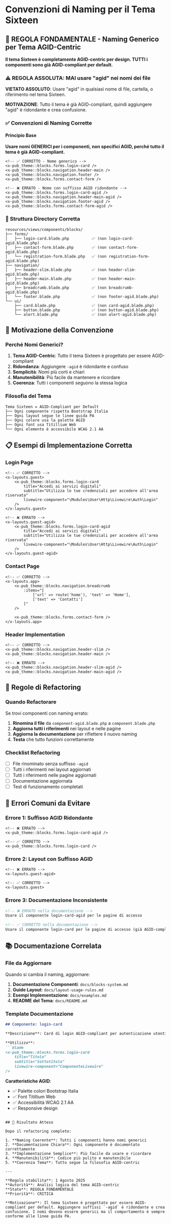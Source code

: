 # Convenzioni di Naming per il Tema Sixteen

## 🚨 REGOLA FONDAMENTALE - Naming Generico per Tema AGID-Centric

**Il tema Sixteen è completamente AGID-centric per design. TUTTI i componenti sono già AGID-compliant per default.**

### ⚠️ REGOLA ASSOLUTA: MAI usare "agid" nei nomi dei file

**VIETATO ASSOLUTO**: Usare "agid" in qualsiasi nome di file, cartella, o riferimento nel tema Sixteen.

**MOTIVAZIONE**: Tutto il tema è già AGID-compliant, quindi aggiungere "agid" è ridondante e crea confusione.

### ✅ Convenzioni di Naming Corrette

#### Principio Base
**Usare nomi GENERICI per i componenti, non specifici AGID, perché tutto il tema è già AGID-compliant.**

```blade
<!-- ✅ CORRETTO - Nome generico -->
<x-pub_theme::blocks.forms.login-card />
<x-pub_theme::blocks.navigation.header-main />
<x-pub_theme::blocks.navigation.footer />
<x-pub_theme::blocks.forms.contact-form />

<!-- ❌ ERRATO - Nome con suffisso AGID ridondante -->
<x-pub_theme::blocks.forms.login-card-agid />
<x-pub_theme::blocks.navigation.header-main-agid />
<x-pub_theme::blocks.navigation.footer-agid />
<x-pub_theme::blocks.forms.contact-form-agid />
```

### 📁 Struttura Directory Corretta

```
resources/views/components/blocks/
├── forms/
│   ├── login-card.blade.php          ✅ (non login-card-agid.blade.php)
│   ├── contact-form.blade.php        ✅ (non contact-form-agid.blade.php)
│   └── registration-form.blade.php   ✅ (non registration-form-agid.blade.php)
├── navigation/
│   ├── header-slim.blade.php         ✅ (non header-slim-agid.blade.php)
│   ├── header-main.blade.php         ✅ (non header-main-agid.blade.php)
│   ├── breadcrumb.blade.php          ✅ (non breadcrumb-agid.blade.php)
│   └── footer.blade.php              ✅ (non footer-agid.blade.php)
└── ui/
    ├── card.blade.php                ✅ (non card-agid.blade.php)
    ├── button.blade.php              ✅ (non button-agid.blade.php)
    └── alert.blade.php               ✅ (non alert-agid.blade.php)
```

## 🎯 Motivazione della Convenzione

### Perché Nomi Generici?

1. **Tema AGID-Centric**: Tutto il tema Sixteen è progettato per essere AGID-compliant
2. **Ridondanza**: Aggiungere `-agid` è ridondante e confuso
3. **Semplicità**: Nomi più corti e chiari
4. **Manutenibilità**: Più facile da mantenere e ricordare
5. **Coerenza**: Tutti i componenti seguono la stessa logica

### Filosofia del Tema

```
Tema Sixteen = AGID-Compliant per Default
├── Ogni componente rispetta Bootstrap Italia
├── Ogni layout segue le linee guida PA
├── Ogni colore usa la palette AGID
├── Ogni font usa Titillium Web
└── Ogni elemento è accessibile WCAG 2.1 AA
```

## 📋 Esempi di Implementazione Corretta

### Login Page

```blade
<!-- ✅ CORRETTO -->
<x-layouts.guest>
    <x-pub_theme::blocks.forms.login-card 
        title="Accedi ai servizi digitali"
        subtitle="Utilizza le tue credenziali per accedere all'area riservata"
        livewire-component="\Modules\User\Http\Livewire\Auth\Login"
    />
</x-layouts.guest>

<!-- ❌ ERRATO -->
<x-layouts.guest-agid>
    <x-pub_theme::blocks.forms.login-card-agid 
        title="Accedi ai servizi digitali"
        subtitle="Utilizza le tue credenziali per accedere all'area riservata"
        livewire-component="\Modules\User\Http\Livewire\Auth\Login"
    />
</x-layouts.guest-agid>
```

### Contact Page

```blade
<!-- ✅ CORRETTO -->
<x-layouts.app>
    <x-pub_theme::blocks.navigation.breadcrumb 
        :items="[
            ['url' => route('home'), 'text' => 'Home'],
            ['text' => 'Contatti']
        ]"
    />
    
    <x-pub_theme::blocks.forms.contact-form />
</x-layouts.app>
```

### Header Implementation

```blade
<!-- ✅ CORRETTO -->
<x-pub_theme::blocks.navigation.header-slim />
<x-pub_theme::blocks.navigation.header-main />

<!-- ❌ ERRATO -->
<x-pub_theme::blocks.navigation.header-slim-agid />
<x-pub_theme::blocks.navigation.header-main-agid />
```

## 🔧 Regole di Refactoring

### Quando Refactorare

Se trovi componenti con naming errato:

1. **Rinomina il file** da `component-agid.blade.php` a `component.blade.php`
2. **Aggiorna tutti i riferimenti** nei layout e nelle pagine
3. **Aggiorna la documentazione** per riflettere il nuovo naming
4. **Testa** che tutto funzioni correttamente

### Checklist Refactoring

- [ ] File rinominato senza suffisso `-agid`
- [ ] Tutti i riferimenti nei layout aggiornati
- [ ] Tutti i riferimenti nelle pagine aggiornati
- [ ] Documentazione aggiornata
- [ ] Test di funzionamento completati

## 🚨 Errori Comuni da Evitare

### Errore 1: Suffisso AGID Ridondante

```blade
<!-- ❌ ERRATO -->
<x-pub_theme::blocks.forms.login-card-agid />

<!-- ✅ CORRETTO -->
<x-pub_theme::blocks.forms.login-card />
```

### Errore 2: Layout con Suffisso AGID

```blade
<!-- ❌ ERRATO -->
<x-layouts.guest-agid>

<!-- ✅ CORRETTO -->
<x-layouts.guest>
```

### Errore 3: Documentazione Inconsistente

```markdown
<!-- ❌ ERRATO nella documentazione -->
Usare il componente login-card-agid per le pagine di accesso

<!-- ✅ CORRETTO nella documentazione -->
Usare il componente login-card per le pagine di accesso (già AGID-compliant)
```

## 📚 Documentazione Correlata

### File da Aggiornare

Quando si cambia il naming, aggiornare:

1. **Documentazione Componenti**: `docs/blocks-system.md`
2. **Guide Layout**: `docs/layout-usage-rules.md`
3. **Esempi Implementazione**: `docs/examples.md`
4. **README del Tema**: `docs/README.md`

### Template Documentazione

```markdown
## Componente: login-card

**Descrizione**: Card di login AGID-compliant per autenticazione utenti PA

**Utilizzo**:
```blade
<x-pub_theme::blocks.forms.login-card 
    title="Titolo"
    subtitle="Sottotitolo"
    livewire-component="ComponenteLivewire"
/>
```

**Caratteristiche AGID**:
- ✅ Palette colori Bootstrap Italia
- ✅ Font Titillium Web
- ✅ Accessibilità WCAG 2.1 AA
- ✅ Responsive design
```

## 🎯 Risultato Atteso

Dopo il refactoring completo:

1. **Naming Coerente**: Tutti i componenti hanno nomi generici
2. **Documentazione Chiara**: Ogni componente è documentato correttamente
3. **Implementazione Semplice**: Più facile da usare e ricordare
4. **Manutenibilità**: Codice più pulito e manutenibile
5. **Coerenza Tema**: Tutto segue la filosofia AGID-centric

---

**Regola stabilita**: 1 Agosto 2025  
**Autorità**: Analisi logica del tema AGID-centric  
**Stato**: REGOLA FONDAMENTALE  
**Priorità**: CRITICA

**Motivazione**: Il tema Sixteen è progettato per essere AGID-compliant per default. Aggiungere suffissi `-agid` è ridondante e crea confusione. I nomi devono essere generici ma il comportamento è sempre conforme alle linee guida PA.
